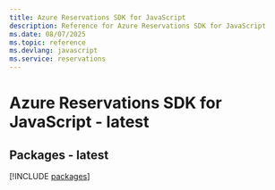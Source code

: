 ```yaml
---
title: Azure Reservations SDK for JavaScript
description: Reference for Azure Reservations SDK for JavaScript
ms.date: 08/07/2025
ms.topic: reference
ms.devlang: javascript
ms.service: reservations
---
```

# Azure Reservations SDK for JavaScript - latest
## Packages - latest
[!INCLUDE [packages](reservations-index.md)]